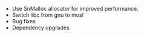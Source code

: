 * Use SnMalloc allocator for improved performance.
* Switch libc from gnu to musl
* Bug fixes
* Dependency upgrades
